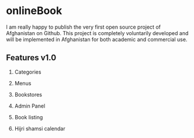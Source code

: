 onlineBook
==========

I am really happy to publish the very first open source project of Afghanistan on Github. This project is completely voluntarily developed and will be implemented in Afghanistan for both academic and commercial use.

Features v1.0
-------------------
1) Categories

2) Menus

3) Bookstores

4) Admin Panel

5) Book listing

6) Hijri shamsi calendar
